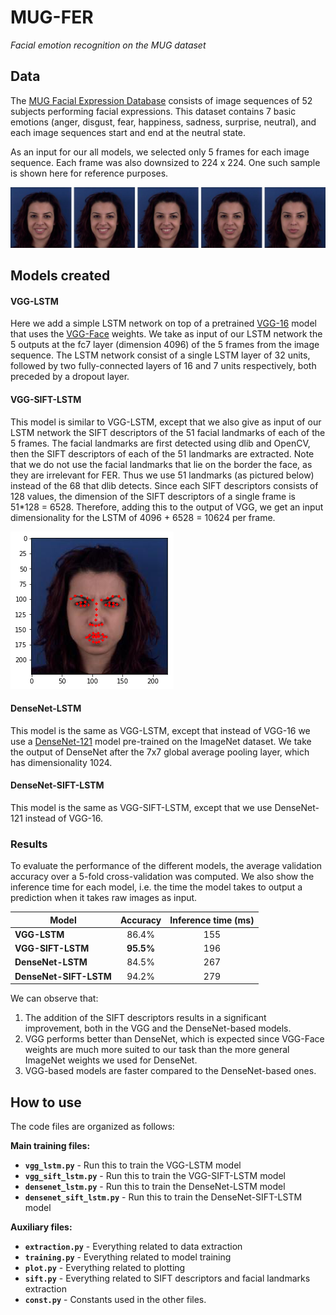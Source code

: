 # MUG-FER
*_Facial emotion recognition on the MUG dataset_*

## Data
The [MUG Facial Expression Database](https://mug.ee.auth.gr/fed/) consists of image sequences of 52 subjects performing facial expressions. This dataset contains 7 basic emotions (anger, disgust, fear, happiness, sadness, surprise, neutral), and each image sequences start and end at the neutral state.

As an input for our all models, we selected only 5 frames for each image sequence. Each frame was also downsized to 224 x 224. One such sample is shown here for reference purposes.

![MUG sample](img/mug_sample.jpg "MUG Sample")

## Models created
#### VGG-LSTM
Here we add a simple LSTM network on top of a pretrained [VGG-16](https://arxiv.org/abs/1409.1556) model that uses the [VGG-Face](http://www.robots.ox.ac.uk/~vgg/software/vgg_face/) weights. We take as input of our LSTM network the 5 outputs at the fc7 layer (dimension 4096) of the 5 frames from the image sequence. The LSTM network consist of a single LSTM layer of 32 units, followed by two fully-connected layers of 16 and 7 units respectively, both preceded by a dropout layer.

#### VGG-SIFT-LSTM
This model is similar to VGG-LSTM, except that we also give as input of our LSTM network the SIFT descriptors of the 51 facial landmarks of each of the 5 frames. The facial landmarks are first detected using dlib and OpenCV, then the SIFT descriptors of each of the 51 landmarks are extracted. Note that we do not use the facial landmarks that lie on the border the face, as they are irrelevant for FER. Thus we use 51 landmarks (as pictured below) instead of the 68 that dlib detects. Since each SIFT descriptors consists of 128 values, the dimension of the SIFT descriptors of a single frame is 51\*128 = 6528. Therefore, adding this to the output of VGG, we get an input dimensionality for the LSTM of 4096 + 6528 = 10624 per frame.

![Facial Landmarks](img/facial_landmarks.png "Facial Landmarks")

#### DenseNet-LSTM
This model is the same as VGG-LSTM, except that instead of VGG-16 we use a [DenseNet-121](https://arxiv.org/abs/1608.06993) model pre-trained on the ImageNet dataset. We take the output of DenseNet after the 7x7 global average pooling layer, which has dimensionality 1024.

#### DenseNet-SIFT-LSTM
This model is the same as VGG-SIFT-LSTM, except that we use DenseNet-121 instead of VGG-16.

### Results
To evaluate the performance of the different models, the average validation accuracy over a 5-fold cross-validation was computed. We also show the inference time for each model, i.e. the time the model takes to output a prediction when it takes raw images as input.

| Model                  | Accuracy | Inference time (ms) |
|------------------------|:--------:|:-------------------:|
| **VGG-LSTM**           |   86.4%  |         155         |
| **VGG-SIFT-LSTM**      | **95.5%**|         196         |
| **DenseNet-LSTM**      |   84.5%  |         267         |
| **DenseNet-SIFT-LSTM** |   94.2%  |         279         |

We can observe that:
1. The addition of the SIFT descriptors results in a significant improvement, both in the VGG and the DenseNet-based models.
2. VGG performs better than DenseNet, which is expected since VGG-Face weights are much more suited to our task than the more general ImageNet weights we used for DenseNet.
3. VGG-based models are faster compared to the DenseNet-based ones.

## How to use

The code files are organized as follows:

**Main training files:**
- **`vgg_lstm.py`** - Run this to train the VGG-LSTM model
- **`vgg_sift_lstm.py`** - Run this to train the VGG-SIFT-LSTM model
- **`densenet_lstm.py`** - Run this to train the DenseNet-LSTM model
- **`densenet_sift_lstm.py`** - Run this to train the DenseNet-SIFT-LSTM model

**Auxiliary files:**
- **`extraction.py`** - Everything related to data extraction
- **`training.py`** - Everything related to model training
- **`plot.py`** - Everything related to plotting
- **`sift.py`** - Everything related to SIFT descriptors and facial landmarks extraction
- **`const.py`** - Constants used in the other files.

